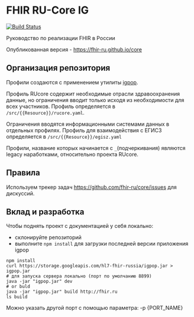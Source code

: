 # FHIR RU-Core IG

[![Build Status](https://travis-ci.org/fhir-ru/core.svg?branch=master)](https://travis-ci.org/fhir-ru/core)

Руководство по реализации FHIR в России

Опубликованная версия - https://fhir-ru.github.io/core

## Организация репозитория

Профили создаются с применением утилиты [igpop](https://github.com/HealthSamurai/igpop).

Профиль RUcore содержит необходимые отрасли здравоохранения данные,  но ограничения вводит только исходя из необходимости для всех участников. Профиль определяется в `/src/{{Resource}}/rucore.yaml`.

Ограничения вводятся информационными системами данных в отдельных профилях. Профиль для взаимодействия с ЕГИСЗ определяется в `/src/{{Resource}}/egisz.yaml`

Профили, название которых начинается с `_`(подчеркивания) являются legacy наработками, относительно проекта RUcore.

## Правила

Используем трекер задач https://github.com/fhir-ru/core/issues для дискуссий.

## Вклад и разработка

Чтобы поднять проект с документацией у себя локально:
* склонируйте репозиторий
* выполните `npm install` для загрузки последней версии приложения igpop


```
npm install
curl https://storage.googleapis.com/hl7-fhir-russia/igpop.jar > igpop.jar
# для запуска сервера локально (порт по умолчанию 8899)
java -jar "igpop.jar" dev 
# or buld
java -jar "igpop.jar" build http://fhir.ru 
ls build

```

Можно указать другой порт с помощью параметра: -p {PORT_NAME}
